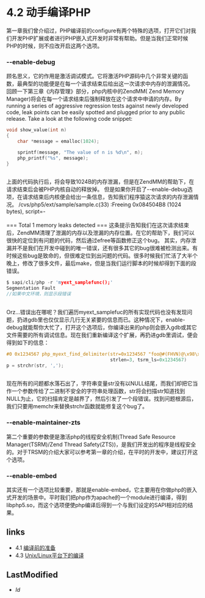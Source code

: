 # 4.2 动手编译PHP 

第一章我们曾介绍过，PHP编译前的configure有两个特殊的选项，打开它们对我们开发PHP扩展或者进行PHP嵌入式开发时非常有帮助。但是当我们正常时候PHP的时候，则不应改开启这两个选项。
### --enable-debug
顾名思义，它的作用是激活调试模式。它将激活PHP源码中几个非常关键的函数，最典型的功能便是在每一个请求结束后给出这一次请求中内存的泄漏情况。
回顾一下第三章《内存管理》部分，php内核中的ZendMM( Zend Memory Manager)将会在每一个请求结束后强制释放在这个请求中申请的内存。By running a series of aggressive regression tests against newly developed code, leak points can be easily spotted and plugged prior to any public release. Take a look at the following code snippet:
````c
void show_value(int n)
{
    char *message = emalloc(1024);

    sprintf(message, "The value of n is %d\n", n);
    php_printf("%s", message);
}		
		
````
上面的代码执行后，将会导致1024B的内存泄漏，但是在ZendMM的帮助下，在请求结束后会被PHP内核自动的释放掉。
但是如果你开启了--enable-debug选项，在请求结束后内核便会给出一条信息，告知我们程序猿这次请求的内存泄漏情况。
/cvs/php5/ext/sample/sample.c(33) :Freeing 0x084504B8 (1024 bytes), script=-<br />  
=== Total 1 memory leaks detected ===
这条提示告知我们在这次请求结束后，ZendMM清理了泄漏的内存以及泄漏的内存位置。在它的帮助下，我们可以很快的定位到有问题的代码，然后通过efree等函数修正这个bug。
其实，内存泄漏并不是我们在开发中碰到的唯一错误，还有很多其它的bug很难被检测出来。有时候这些bug是致命的，但很难定位到出问题的代码。很多时候我们忙活了大半个晚上，修改了很多文件，最后make，但是当我们运行脚本的时候却得到下面的段错误。
````c
$ sapi/cli/php -r 'myext_samplefunc();'
Segmentation Fault
//如果中文环境，则显示段错误
	
````
Orz...错误出在哪呢？我们遍历myext_samplefuc的所有实现代码也没有发现问题，扔进gdb里也仅仅显示几行无关紧要的信息而已。这种情况下，enable-debug就能帮你大忙了，打开这个选项后，你编译出来的php则会嵌入gdb或其它文件需要的所有调试信息。现在我们重新编译这个扩展，再扔进gdb里调试，便会得到如下的信息：
````c
#0 0x1234567 php_myext_find_delimiter(str=0x1234567 "foo@#(FHVN)@\x98\xE0...",
                                      strlen=3, tsrm_ls=0x1234567)
p = strchr(str, ',');
    
````
现在所有的问题都水落石出了，字符串变量str没有以NULL结尾，而我们却把它当作一个参数传给了二进制不安全的字符串处理函数，str将会扫描str知道找到NULL为止，它的扫描肯定是越界了，然后引发了一个段错误。找到问题根源后，我们只要用memchr来替换strchr函数就能修复这个bug了。
### --enable-maintainer-zts
第二个重要的参数便是激活php的线程安全机制(Thread Safe Resource Manager(TSRM)/Zend Thread Safety(ZTS))，是我们开发出的程序是线程安全的。对于TRSM的介绍大家可以参考第一章的介绍，在平时的开发中，建议打开这个选项。
### --enable-embed
其实还有一个选项比较重要，那就是enable-embed，它主要用在你做php的嵌入式开发的场景中。平时我们把php作为apache的一个module进行编译，得到libphp5.so，而这个选项便使php编译后得到一个与我们设定的SAPI相对应的结果。


## links
   * 4.1 [编译前的准备](<4.1.md>)
   * 4.3 [Unix/Linux平台下的编译](<4.3.md>)

## LastModified 
   * $Id$
